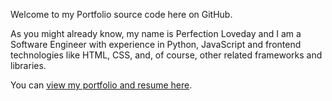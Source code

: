 Welcome to my Portfolio source code here on GitHub.

As you might already know, my name is Perfection Loveday and I am a Software Engineer with experience in Python, JavaScript and frontend technologies like HTML, CSS, and, of course, other related frameworks and libraries.

You can <a href="" >view my portfolio and resume here</a>.
